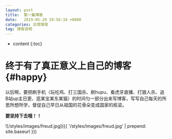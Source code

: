```yaml
---
layout: post
title:  第一篇博客
date:   2019-05-29 19:56:34 +0800
categories: 日常随笔
tag: 博客说明
---
```


* content
{:toc}



终于有了真正意义上自己的博客    {#happy}
========================


以后啊，要把刷手机（玩吃鸡、打三国杀、刷hupu、看虎牙直播、打狼人杀、追B站up主日更、逛某宝某东某猫）的时间匀一部分出来写博客，写写自己每天的所思所想所学，督促自己早日从祖国的花骨朵变成国家的栋梁。

**要坚持下去哦！！**

![/styles/images/freud.jpg]({{ '/styles/images/freud.jpg' | prepend: site.baseurl  }})


